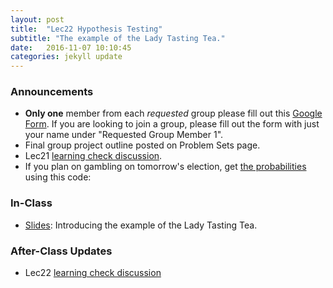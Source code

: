 ```yaml
---
layout: post
title:  "Lec22 Hypothesis Testing"
subtitle: "The example of the Lady Tasting Tea."
date:   2016-11-07 10:10:45
categories: jekyll update
---
```




### Announcements

* **Only one** member from each *requested* group please fill out this <a href = "https://docs.google.com/forms/d/1Y0VxFezSccs45CeJEmSCoqchdtdWpzx_kFeTFvYfw6c/edit" target = "_blank">Google Form</a>. If you are looking to join a group, please fill out the form with just your name under "Requested Group Member 1".
* Final group project outline posted on Problem Sets page.
* Lec21 <a href = "{{ site.baseurl }}/assets/LC/designing_experiments.html" target = "_blank">learning check discussion</a>.
* If you plan on gambling on tomorrow's election, get <a href = "https://electionbettingodds.com/" target = "_blank">the probabilities</a> using this code:

<script src="https://gist.github.com/rudeboybert/97c0642fe5dd977804cb7299b8be299c.js"></script>



### In-Class

* <a href = "{{ site.baseurl }}/assets/3-Statistical_Inference/hypothesis_testing.html" target = "_blank">Slides</a>: Introducing the example of the Lady Tasting Tea.



### After-Class Updates

* Lec22 <a href = "{{ site.baseurl }}/assets/LC/hypothesis_testing.html" target = "_blank">learning check discussion</a>
